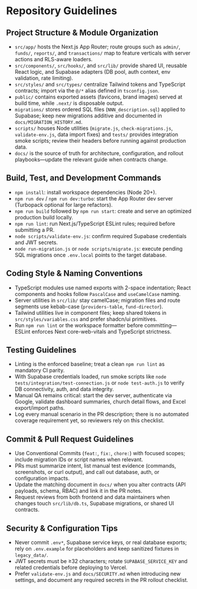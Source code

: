 # Repository Guidelines

## Project Structure & Module Organization
- `src/app/` hosts the Next.js App Router; route groups such as `admin/`, `funds/`, `reports/`, and `transactions/` map to feature verticals with server actions and RLS-aware loaders.
- `src/components/`, `src/hooks/`, and `src/lib/` provide shared UI, reusable React logic, and Supabase adapters (DB pool, auth context, env validation, rate limiting).
- `src/styles/` and `src/types/` centralize Tailwind tokens and TypeScript contracts; import via the `@/*` alias defined in `tsconfig.json`.
- `public/` contains exported assets (favicons, brand images) served at build time, while `.next/` is disposable output.
- `migrations/` stores ordered SQL files (`NNN_description.sql`) applied to Supabase; keep new migrations additive and documented in `docs/MIGRATION_HISTORY.md`.
- `scripts/` houses Node utilities (`migrate.js`, `check-migrations.js`, `validate-env.js`, data import fixes) and `tests/` provides integration smoke scripts; review their headers before running against production data.
- `docs/` is the source of truth for architecture, configuration, and rollout playbooks—update the relevant guide when contracts change.

## Build, Test, and Development Commands
- `npm install`: install workspace dependencies (Node 20+).
- `npm run dev` / `npm run dev:turbo`: start the App Router dev server (Turbopack optional for large refactors).
- `npm run build` followed by `npm run start`: create and serve an optimized production build locally.
- `npm run lint`: run Next.js/TypeScript ESLint rules; required before submitting a PR.
- `node scripts/validate-env.js`: confirm required Supabase credentials and JWT secrets.
- `node run-migration.js` or `node scripts/migrate.js`: execute pending SQL migrations once `.env.local` points to the target database.

## Coding Style & Naming Conventions
- TypeScript modules use named exports with 2-space indentation; React components and hooks follow `PascalCase` and `useCamelCase` naming.
- Server utilities in `src/lib/` stay camelCase; migration files and route segments use kebab-case (`providers-table`, `fund-director`).
- Tailwind utilities live in component files; keep shared tokens in `src/styles/variables.css` and prefer shadcn/ui primitives.
- Run `npm run lint` or the workspace formatter before committing—ESLint enforces Next core-web-vitals and TypeScript strictness.

## Testing Guidelines
- Linting is the enforced baseline; treat a clean `npm run lint` as mandatory CI parity.
- With Supabase credentials loaded, run smoke scripts like `node tests/integration/test-connection.js` or `node test-auth.js` to verify DB connectivity, auth, and data integrity.
- Manual QA remains critical: start the dev server, authenticate via Google, validate dashboard summaries, church detail flows, and Excel export/import paths.
- Log every manual scenario in the PR description; there is no automated coverage requirement yet, so reviewers rely on this checklist.

## Commit & Pull Request Guidelines
- Use Conventional Commits (`feat:`, `fix:`, `chore:`) with focused scopes; include migration IDs or script names when relevant.
- PRs must summarize intent, list manual test evidence (commands, screenshots, or curl output), and call out database, auth, or configuration impacts.
- Update the matching document in `docs/` when you alter contracts (API payloads, schema, RBAC) and link it in the PR notes.
- Request reviews from both frontend and data maintainers when changes touch `src/lib/db.ts`, Supabase migrations, or shared UI contracts.

## Security & Configuration Tips
- Never commit `.env*`, Supabase service keys, or real database exports; rely on `.env.example` for placeholders and keep sanitized fixtures in `legacy_data/`.
- JWT secrets must be ≥32 characters; rotate `SUPABASE_SERVICE_KEY` and related credentials before deploying to Vercel.
- Prefer `validate-env.js` and `docs/SECURITY.md` when introducing new settings, and document any required secrets in the PR rollout checklist.
